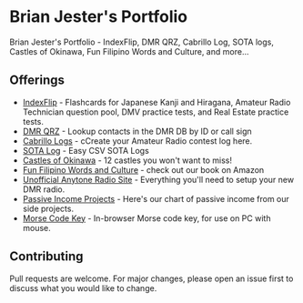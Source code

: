 # Brian Jester's Portfolio

Brian Jester's Portfolio - IndexFlip, DMR QRZ, Cabrillo Log, SOTA logs, Castles of Okinawa, Fun Filipino Words and Culture, and more...

## Offerings

- [IndexFlip](http://indexflip.com) - Flashcards for Japanese Kanji and Hiragana, Amateur Radio Technician question pool, DMV practice tests, and Real Estate practice tests.
- [DMR QRZ](http://dmrqrz.com) - Lookup contacts in the DMR DB by ID or call sign
- [Cabrillo Logs](http://cabrillolog.com) - cCreate your Amateur Radio contest log here.
- [SOTA Log](http://sotalogs.com) - Easy CSV SOTA Logs
- [Castles of Okinawa](https://brianjester.github.io/okinawa-castles/index.html) - 12 castles you won't want to miss!
- [Fun Filipino Words and Culture](https://a.co/d/4WbDkpE) - check out our book on Amazon
- [Unofficial Anytone Radio Site](https://brianjester.github.io/anytone) - Everything you'll need to setup your new DMR radio.
- [Passive Income Projects](https://brianjester.github.io/passive-income) - Here's our chart of passive income from our side projects.
- [Morse Code Key](https://brianjester.github.io/morse) - In-browser Morse code key, for use on PC with mouse.

## Contributing

Pull requests are welcome. For major changes, please open an issue first to discuss what you would like to change.
